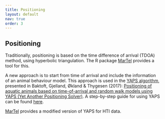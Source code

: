 ```yaml
---
title: Positioning
layout: default
nav: true
order: 3
---
```


## Positioning

Traditionally, positioning is based on the time difference of arrival (TDOA) method, using hyperbolic triangulation. The R package [MarTel](https://gitlab.com/RTbecard/toal) provides a tool for this.

A new approach is to start from time of arrival and include the information of an animal behaviour model. This approach is used in the [YAPS algorithm](https://github.com/baktoft/yaps), presented in Baktoft, Gjelland, Økland & Thygesen (2017): [Positioning of aquatic animals based on time-of-arrival and random walk models using YAPS (Yet Another Positioning Solver)](https://www.nature.com/articles/s41598-017-14278-z.pdf). A step-by-step guide for using YAPS can be found [here](https://www.biorxiv.org/content/10.1101/2019.12.16.877688v1).

[MarTel](https://gitlab.com/RTbecard/toal) provides a modified version of YAPS for HTI data.


<!---
Link to all kinds of adapted YAPS versions for different systems (e.g. James’ code for HTI system)
Link to TDOA algorithm code
-->
